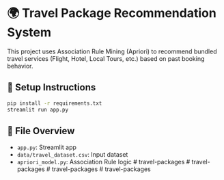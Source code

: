 # 🌍 Travel Package Recommendation System

This project uses Association Rule Mining (Apriori) to recommend bundled travel services (Flight, Hotel, Local Tours, etc.) based on past booking behavior.

## 🔧 Setup Instructions

```bash
pip install -r requirements.txt
streamlit run app.py
```

## 📁 File Overview
- `app.py`: Streamlit app
- `data/travel_dataset.csv`: Input dataset
- `apriori_model.py`: Association Rule logic
#   t r a v e l - p a c k a g e s  
 #   t r a v e l - p a c k a g e s  
 #   t r a v e l - p a c k a g e s  
 #   t r a v e l - p a c k a g e s  
 